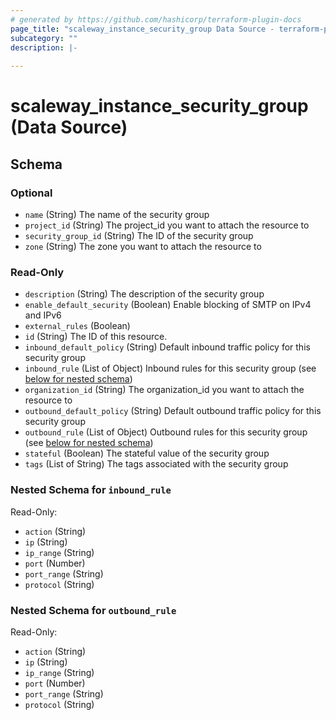 ```yaml
---
# generated by https://github.com/hashicorp/terraform-plugin-docs
page_title: "scaleway_instance_security_group Data Source - terraform-provider-scaleway"
subcategory: ""
description: |-
  
---
```


# scaleway_instance_security_group (Data Source)





<!-- schema generated by tfplugindocs -->
## Schema

### Optional

- `name` (String) The name of the security group
- `project_id` (String) The project_id you want to attach the resource to
- `security_group_id` (String) The ID of the security group
- `zone` (String) The zone you want to attach the resource to

### Read-Only

- `description` (String) The description of the security group
- `enable_default_security` (Boolean) Enable blocking of SMTP on IPv4 and IPv6
- `external_rules` (Boolean)
- `id` (String) The ID of this resource.
- `inbound_default_policy` (String) Default inbound traffic policy for this security group
- `inbound_rule` (List of Object) Inbound rules for this security group (see [below for nested schema](#nestedatt--inbound_rule))
- `organization_id` (String) The organization_id you want to attach the resource to
- `outbound_default_policy` (String) Default outbound traffic policy for this security group
- `outbound_rule` (List of Object) Outbound rules for this security group (see [below for nested schema](#nestedatt--outbound_rule))
- `stateful` (Boolean) The stateful value of the security group
- `tags` (List of String) The tags associated with the security group

<a id="nestedatt--inbound_rule"></a>
### Nested Schema for `inbound_rule`

Read-Only:

- `action` (String)
- `ip` (String)
- `ip_range` (String)
- `port` (Number)
- `port_range` (String)
- `protocol` (String)


<a id="nestedatt--outbound_rule"></a>
### Nested Schema for `outbound_rule`

Read-Only:

- `action` (String)
- `ip` (String)
- `ip_range` (String)
- `port` (Number)
- `port_range` (String)
- `protocol` (String)
